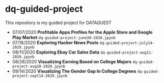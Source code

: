 # dq-guided-project
This repository is my guided project for DATAQUEST
* 07/07/2020 **Profitable Apps Profiles for the Apple Store and Google Play Market** `dq-guided-project-june30-2020.jpynb`
* 07/18/2020 **Exploring Hacker News Posts** `dq-guided-project-july14-2020.jpynb`
* 08/11/2020 **Exploring Ebay Car Sales Data** `dq-guided-project-aug11-2020.jpynb`
* 08/28/2020 **Visualizing Earning Based on College Majors** `dq-guided-project-aug28-2020.jpynb`
* 09/14/2020 **Visualizing The Gender Gap In College Degrees** `dq-guided-project-sept14-2020.jpynb`
